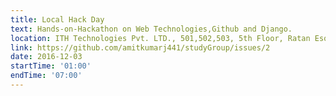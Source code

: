 ```yaml
---
title: Local Hack Day
text: Hands-on-Hackathon on Web Technologies,Github and Django.
location: ITH Technologies Pvt. LTD., 501,502,503, 5th Floor, Ratan Esquire, Chunniganj, Kanpur, Uttar Pradesh, India
link: https://github.com/amitkumarj441/studyGroup/issues/2
date: 2016-12-03
startTime: '01:00'
endTime: '07:00'
---
```


